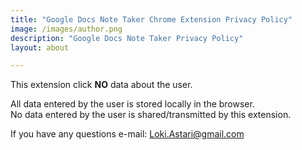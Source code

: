 ```yaml
---
title: "Google Docs Note Taker Chrome Extension Privacy Policy"
image: /images/author.png
description: "Google Docs Note Taker Privacy Policy"
layout: about

---
```


This extension click **NO** data about the user.

All data entered by the user is stored locally in the browser.  
No data entered by the user is shared/transmitted by this extension.  

If you have any questions e-mail: Loki.Astari@gmail.com


